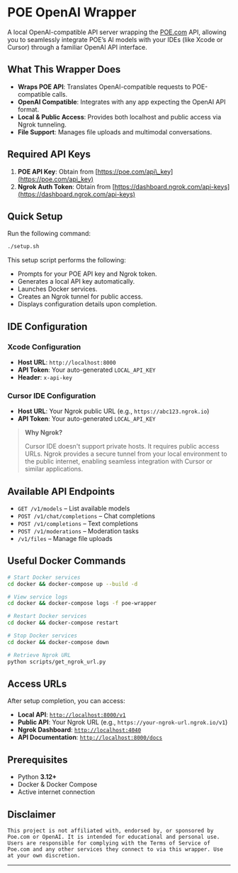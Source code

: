 # POE OpenAI Wrapper

A local OpenAI-compatible API server wrapping the [POE.com](https://poe.com) API, allowing you to seamlessly integrate POE’s AI models with your IDEs (like Xcode or Cursor) through a familiar OpenAI API interface.

## What This Wrapper Does

* **Wraps POE API**: Translates OpenAI-compatible requests to POE-compatible calls.
* **OpenAI Compatible**: Integrates with any app expecting the OpenAI API format.
* **Local & Public Access**: Provides both localhost and public access via Ngrok tunneling.
* **File Support**: Manages file uploads and multimodal conversations.

## Required API Keys

1. **POE API Key**: Obtain from [https://poe.com/api\_key](https://poe.com/api_key)
2. **Ngrok Auth Token**: Obtain from [https://dashboard.ngrok.com/api-keys](https://dashboard.ngrok.com/api-keys)

## Quick Setup

Run the following command:

```bash
./setup.sh
```

This setup script performs the following:

* Prompts for your POE API key and Ngrok token.
* Generates a local API key automatically.
* Launches Docker services.
* Creates an Ngrok tunnel for public access.
* Displays configuration details upon completion.

## IDE Configuration

### Xcode Configuration

* **Host URL**: `http://localhost:8000`
* **API Token**: Your auto-generated `LOCAL_API_KEY`
* **Header**: `x-api-key`

### Cursor IDE Configuration

* **Host URL**: Your Ngrok public URL (e.g., `https://abc123.ngrok.io`)
* **API Token**: Your auto-generated `LOCAL_API_KEY`

> **Why Ngrok?**
>
> Cursor IDE doesn't support private hosts. It requires public access URLs. Ngrok provides a secure tunnel from your local environment to the public internet, enabling seamless integration with Cursor or similar applications.

## Available API Endpoints

* `GET /v1/models` – List available models
* `POST /v1/chat/completions` – Chat completions
* `POST /v1/completions` – Text completions
* `POST /v1/moderations` – Moderation tasks
* `/v1/files` – Manage file uploads

## Useful Docker Commands

```bash
# Start Docker services
cd docker && docker-compose up --build -d  

# View service logs  
cd docker && docker-compose logs -f poe-wrapper

# Restart Docker services
cd docker && docker-compose restart

# Stop Docker services
cd docker && docker-compose down

# Retrieve Ngrok URL
python scripts/get_ngrok_url.py
```

## Access URLs

After setup completion, you can access:

* **Local API**: [`http://localhost:8000/v1`](http://localhost:8000/v1)
* **Public API**: Your Ngrok URL (e.g., `https://your-ngrok-url.ngrok.io/v1`)
* **Ngrok Dashboard**: [`http://localhost:4040`](http://localhost:4040)
* **API Documentation**: [`http://localhost:8000/docs`](http://localhost:8000/docs)

## Prerequisites

* Python **3.12+**
* Docker & Docker Compose
* Active internet connection

## Disclaimer

`This project is not affiliated with, endorsed by, or sponsored by Poe.com or OpenAI. It is intended for educational and personal use. Users are responsible for complying with the Terms of Service of Poe.com and any other services they connect to via this wrapper. Use at your own discretion.`

---
